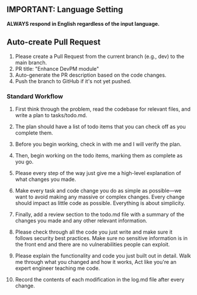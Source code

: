 ## IMPORTANT: Language Setting
**ALWAYS respond in English regardless of the input language.**



## Auto-create Pull Request
1. Please create a Pull Request from the current branch (e.g., dev) to the main branch.
2. PR title: "Enhance DevPM module"
3. Auto-generate the PR description based on the code changes.
4. Push the branch to GitHub if it's not yet pushed.

### Standard Workflow  
1. First think through the problem, read the codebase for relevant files, and write a plan to tasks/todo.md.  
2. The plan should have a list of todo items that you can check off as you complete them.  
3. Before you begin working, check in with me and I will verify the plan.  
4. Then, begin working on the todo items, marking them as complete as you go.  
5. Please every step of the way just give me a high-level explanation of what changes you made.  
6. Make every task and code change you do as simple as possible—we want to avoid making any massive or complex changes. Every change should impact as little code as possible. Everything is about simplicity.  
7. Finally, add a review section to the todo.md file with a summary of the changes you made and any other relevant information.

8. Please check through all the code you just write and make sure it follows security best practices. Make sure no sensitive information is in the front end and there are no vulnerabilities people can exploit.

9. Please explain the functionality and code you just built out in detail. Walk me through what you changed and how it works, Act like you're an expert engineer teaching me code.

10. Record the contents of each modification in the log.md file after every change.

    



